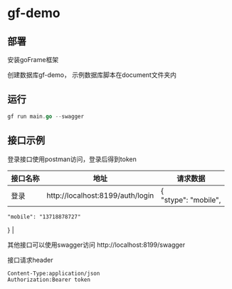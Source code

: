 # gf-demo

## 部署

安装goFrame框架

创建数据库gf-demo， 示例数据库脚本在document文件夹内

## 运行

```go
gf run main.go --swagger
```

## 接口示例

登录接口使用postman访问，登录后得到token

| 接口名称 | 地址                             | 请求数据                                                 |
| -------- | -------------------------------- | -------------------------------------------------------- |
| 登录     | http://localhost:8199/auth/login | {<br/>	"stype": "mobile",
	"mobile": "13718878727"
} |

其他接口可以使用swagger访问 http://localhost:8199/swagger

接口请求header

```html
Content-Type:application/json
Authorization:Bearer token
```

